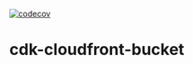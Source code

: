 [![codecov](https://codecov.io/gh/time-loop/cdk-cloudfront-bucket/branch/master/graph/badge.svg?token=ZSSaChPveI)](https://codecov.io/gh/time-loop/cdk-cloudfront-bucket)

# cdk-cloudfront-bucket
